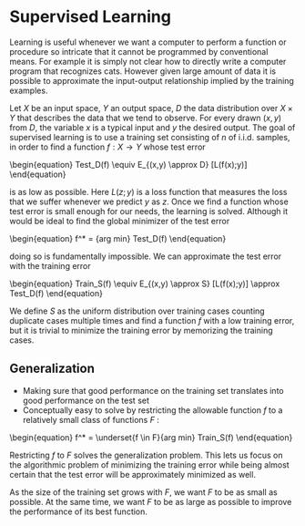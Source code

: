 # Supervised Learning

Learning is useful whenever we want a computer to perform a function or procedure so intricate that it cannot be programmed
by conventional means.
For example it is simply not clear how to directly write a computer program that recognizes cats.
However given large amount of data it is possible to approximate the input-output relationship
implied by the training examples.

Let $X$ be an input space, $Y$ an output space, $D$ the data distribution over $X \times Y$ that describes
the data that we tend to observe.
For every drawn $(x,y)$ from $D$, the variable $x$ is a typical input and $y$ the desired output.
The goal of supervised learning is to use a training set consisting of $n$ of i.i.d. samples,
in order to find a function $f: X \rightarrow Y$ whose test error

\begin{equation}
  Test_D(f) \equiv E_{(x,y) \approx D} [L(f(x);y)]
\end{equation}

is as low as possible. Here $L(z;y)$ is a loss function that measures the loss that we suffer whenever we 
predict $y$ as $z$. Once we find a function whose test error is small enough for our needs, the learning is 
solved. Although it would be ideal to find the global minimizer of the test error

\begin{equation}
  f^* =  {arg min} Test_D(f)
\end{equation}

doing so is fundamentally impossible. We can approximate the test error with the training error 

\begin{equation}
  Train_S(f)  \equiv E_{(x,y) \approx S} [L(f(x);y)] \approx Test_D(f)
\end{equation}

We define $S$ as the uniform distribution over training cases counting duplicate cases multiple times and find a 
function $f$ with a low training error, but it is trivial to minimize the training error by memorizing
the training cases.

## Generalization
- Making sure that good performance on the training set translates into good performance on the test set
- Conceptually easy to solve by restricting the allowable function $f$ to a relatively small class of
functions $F$ :

\begin{equation}
  f^* = \underset{f \in F}{arg min} Train_S(f)
\end{equation}

Restricting $f$ to $F$ solves the generalization problem. This lets us focus on the algorithmic problem
of minimizing the training error while being almost certain that the test error will be approximately 
minimized as well.

As the size of the training set grows with $F$, we want $F$ to be as small as possible.
At the same time, we want $F$ to be as large as possible to improve the performance of its best function.

